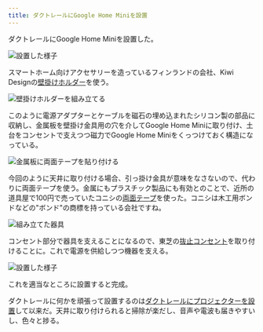 ```yaml
---
title: ダクトレールにGoogle Home Miniを設置
---
```


ダクトレールにGoogle Home Miniを設置した。

![](https://i.imgur.com/Eom5dM4h.jpg "設置した様子")

スマートホーム向けアクセサリーを造っているフィンランドの会社、Kiwi Designの[壁掛けホルダー](https://www.amazon.co.jp/dp/B086HJL73H)を使う。

![](https://i.imgur.com/bGPzQjDh.jpg "壁掛けホルダーを組み立てる")

このように電源アダプターとケーブルを磁石の埋め込まれたシリコン製の部品に収納し、金属板を壁掛け金具用の穴を介してGoogle Home Miniに取り付け、土台をコンセントで支えつつ磁力でGoogle Home Miniをくっつけておく構造になっている。

![](https://i.imgur.com/hBYZaGCh.jpg "金属板に両面テープを貼り付ける")

今回のように天井に取り付ける場合、引っ掛け金具が意味をなさないので、代わりに両面テープを使う。金属にもプラスチック製品にも有効とのことで、近所の道具屋で100円で売っていたコニシの[両面テープ](https://www.amazon.co.jp/dp/B00KID1QKC)を使った。コニシは木工用ボンドなどの"ボンド"の商標を持っている会社ですね。

![](https://i.imgur.com/0NfUqWOh.jpg "組み立てた器具")

コンセント部分で器具を支えることになるので、東芝の[抜止コンセント](https://www.amazon.co.jp/dp/B01M7RME5D)を取り付けることに。これで電源を供給しつつ機器を支える。

![](https://i.imgur.com/ECy62e3h.jpg "設置した様子")

これを適当なところに設置すると完成。

ダクトレールに何かを頑張って設置するのは[ダクトレールにプロジェクターを設置](/articles/2016-12-12-h)して以来だ。天井に取り付けられると掃除が楽だし、音声や電波も届きやすいし、色々と捗る。
